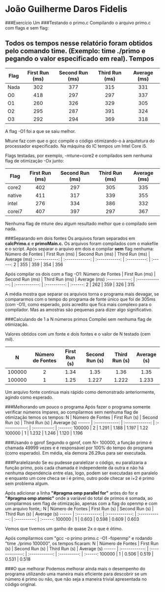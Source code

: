 João Guilherme Daros Fidelis
========================
###Exercício Um
###Testando o primo.c
Compilando o arquivo primo.c com flags e sem flag:

Todos os tempos nesse relatório foram obtidos pelo comando time. (Exemplo: time ./primo e pegando o valor especificado em **real**).
Tempos
----------

Flag   | First Run (ms) | Second Run (ms) | Third Run (ms) | Average (ms)
------ | :------------: | :-------------: | :------------: | :----------:
Nada   |     302        | 377             | 315            | 331
O0   |     418        | 297             | 297            | 337
O1   |     260        | 326             | 329            | 305
O2   |     295        | 287             | 391            | 324
O3   |     292        | 294             | 369            | 318

A flag -O1 foi a que se saiu melhor.

Mtune faz com que o gcc compile o código otimizando-o à arquitetura do processador especificado.
Na máquina do IC tempos um Intel Core i5.

Flags testadas, por exemplo, -mtune=core2 e compilados sem nenhuma flag de otimização -Ox junto:

Flag   | First Run (ms) | Second Run (ms) | Third Run (ms) | Average (ms)
------ | :------------: | :-------------: | :------------: | :----------:
core2   |     402        | 297             | 305            | 335
native   |     411        | 317             | 339           | 355
intel   |     276        | 334             | 386            | 332
corei7   |     407        | 397             | 297            | 367

Nenhuma flag de mtune deu algum resultado melhor que o compilado sem nada.

###Separando em dois fontes
Os arquivos foram separados em **calcPrimo.c** e **primoMain.c.**
Os arquivos foram compilados com o makefile e o script.
Após separar o arquivo em dois e compilar **sem** flag nenhuma: 
Número de Fontes | First Run (ms) | Second Run (ms) | Third Run (ms) | Average (ms)
 :------------: | :-------------: | :------------: | :----------: | :------:
    2        | 355             | 359            | 354     | 356
  
Após compilar os dois com a flag -O1:
Número de Fontes | First Run (ms) | Second Run (ms) | Third Run (ms) | Average (ms)
 :------------: | :-------------: | :------------: | :----------: | :------:
    2        | 262             | 359            | 326     | 315


A média mostra que separar os arquivos torna o programa mais devagar, se compararmos com o tempo do programa de fonte único que foi de 305ms (com -O1), como esperado, pois acredito que fica mais complexo para o compilador. Mas as amostras são pequenas para dizer algo significativo.

###Calculando de 1 a N números primos
Compilei sem nenhuma flag de otimização.

Valores obtidos com um fonte e dois fontes e o valor de N testado (cem mil).

N   | Número de Fontes | First Run (s) | Second Run (s) | Third Run (s) | Average (s)
------ | :------------: | :-------------: | :------------: | :----------: | :------:
100000   |     2        | 1.34             | 1.35            | 1.36     | 1.35
100000   |     1        | 1.25             | 1.227           | 1.222    | 1.233


Um arquivo fonte continua mais rápido como demonstrado anteriormente, agindo como esperado.

###Melhorando um pouco o programa
Após fazer o programa somente verificar números ímpares, ao compilarmos sem nenhuma flag de otimização temos os tempos:
N   | Número de Fontes | First Run (s) | Second Run (s) | Third Run (s) | Average (s)
------ | :------------: | :-------------: | :------------: | :----------: | :------:
100000   |     2        | 1.291             | 1.188            | 1.197     | 1.22
100000   |     1        | 1.232             | 1.246           | 1.120    | 1.196


###Usando o gprof
Segundo o gprof, com N= 100000, a função primo é chamada 49999 vezes e é responsável por 100% do tempo do programa (como esperado). Em média, ela demora 26.29us para ser executada.

###Paralelizando
Se eu pudesse paralelizar o código, eu paralizaria a função primo, pois cada chamada é independente da outra e não há nenhuma dependencia entre elas, logo, podem ser executadas em paralelo e enquanto um core checa se i é primo, outro pode checar se i+2 é primo sem problema algum.

Após adicionar a linha **"#pragma omp parallel for"** antes do for e **"#pragma omp atomic"** onde a variável do total de primos é somada, ao compilarmos sem flag de otimização, apenas com a flag do openmp e com um arquivo fonte,:
N   | Número de Fontes | First Run (s) | Second Run (s) | Third Run (s) | Average (s)
------ | :------------: | :-------------: | :------------: | :----------: | :------:
100000   |     1        | 0.603             | 0.598            | 0.609     | 0.603

Vemos que tivemos um ganho de quase 2x o que é ótimo.

Após compilarmos com "gcc -o primo primo.c -O1 -fopenmp" e rodando "time ./primo 100000", os tempos ficaram:
N   | Número de Fontes | First Run (s) | Second Run (s) | Third Run (s) | Average (s)
------ | :------------: | :-------------: | :------------: | :----------: | :------:
100000   |     1        | 0.506             | 0.519            | 0.531     | 0.518

###O que melhorar
Podemos melhorar ainda mais o desempenho do programa utilizando uma maneira mais eficiente para descobrir se um número é primo ou não, que não seja a maneira trivial apresentada no código original.